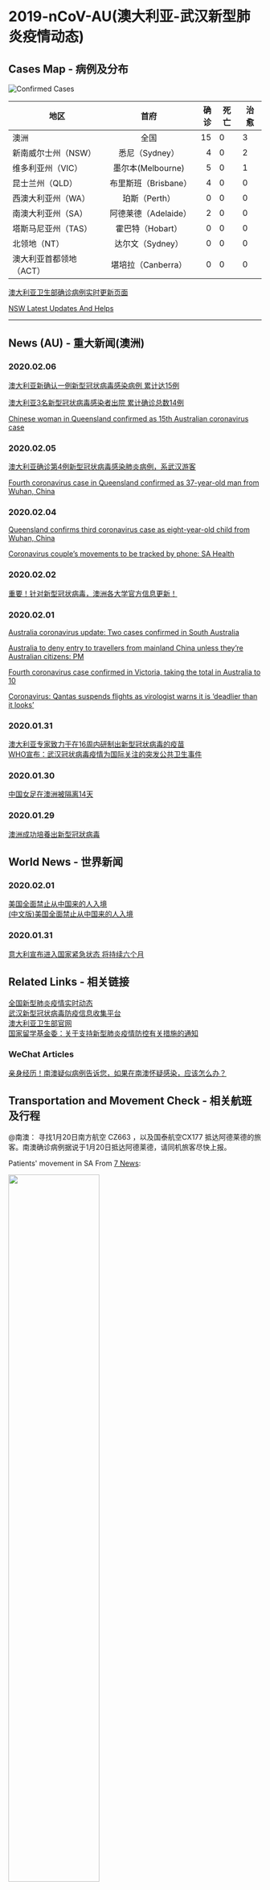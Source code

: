 # 2019-nCoV-AU(澳大利亚-武汉新型肺炎疫情动态)

## Cases Map - 病例及分布
![Confirmed Cases](aus.png?20200206)

| 地区 |  首府| 确诊 | 死亡 |治愈 |
| ------------- |:-------------:| -----:|------------|--------------|
|澳洲   |全国 | 15 |0| 3 |
|新南威尔士州（NSW） |悉尼（Sydney） | 4 |0| 2 |
|维多利亚州（VIC）   |墨尔本(Melbourne) | 5 | 0 |1|
|昆士兰州（QLD）     | 布里斯班（Brisbane）|4 | 0 |0|
|西澳大利亚州（WA）    |珀斯（Perth）| 0 | 0 |0|
|南澳大利亚州（SA）    |阿德莱德（Adelaide）| 2 | 0 |0|
|塔斯马尼亚州（TAS）   |霍巴特（Hobart） |0 | 0 |0|
|北领地（NT）   |达尔文（Sydney） |0 | 0 |0|
|澳大利亚首都领地（ACT）  |堪培拉（Canberra）|0 | 0 |0|

[澳大利亚卫生部确诊病例实时更新页面](https://www.health.gov.au/news/coronavirus-update-at-a-glance)</br>

[NSW Latest Updates And Helps](https://www.health.nsw.gov.au/Infectious/diseases/Pages/coronavirus.aspx) 

---------------------------------------------------------

## News (AU) - 重大新闻(澳洲)

### 2020.02.06

[澳大利亚新确认一例新型冠状病毒感染病例 累计达15例](http://mil.news.sina.com.cn/2020-02-06/doc-iimxyqvz0825002.shtml) </br>

[澳大利亚3名新型冠状病毒感染者出院 累计确诊总数14例](https://baijiahao.baidu.com/s?id=1657783775347125630&wfr=spider&for=pc) </br>

[Chinese woman in Queensland confirmed as 15th Australian coronavirus case](https://www.sbs.com.au/news/chinese-woman-in-queensland-confirmed-as-15th-australian-coronavirus-case)

### 2020.02.05

[澳大利亚确诊第4例新型冠状病毒感染肺炎病例，系武汉游客](https://www.thepaper.cn/newsDetail_forward_5802953) </br>

[Fourth coronavirus case in Queensland confirmed as 37-year-old man from Wuhan, China](https://www.abc.net.au/news/2020-02-05/queensland-confirms-fourth-coronavirus-case-man-from-wuhan-china/11934390)

### 2020.02.04

[Queensland confirms third coronavirus case as eight-year-old child from Wuhan, China](https://www.abc.net.au/news/2020-02-04/queensland-confirms-third-coronavirus-case-boy-from-wuhan/11930308) </br>

[Coronavirus couple’s movements to be tracked by phone: SA Health](https://7news.com.au/travel/coronavirus/coronavirus-couples-movements-to-be-tracked-by-phone-sa-health-c-680459)

### 2020.02.02

[重要！针对新型冠状病毒，澳洲各大学官方信息更新！](http://m.sohu.com/a/370089494_552416)

### 2020.02.01

[Australia coronavirus update: Two cases confirmed in South Australia](https://7news.com.au/news/sa/australia-coronavirus-update-two-cases-confirmed-in-south-australia-c-676115) </br>

[Australia to deny entry to travellers from mainland China unless they’re Australian citizens: PM](https://www.sbs.com.au/news/australia-to-deny-entry-to-travellers-from-mainland-china-unless-they-re-australian-citizens-pm) </br>

[Fourth coronavirus case confirmed in Victoria, taking the total in Australia to 10](https://www.abc.net.au/news/2020-02-01/fourth-coronavirus-case-confirmed-in-victoria/11920754) </br>

[Coronavirus: Qantas suspends flights as virologist warns it is ‘deadlier than it looks’](https://www.theaustralian.com.au/science/coronavirus-deadlier-than-it-looks-virologist-warns/news-story/3ff079f3358984b5cce7c56444538369)

### 2020.01.31

[澳大利亚专家致力于在16周内研制出新型冠状病毒的疫苗](https://www.abc.net.au/news/2020-01-31/australian-made-coronavirus-copy-reaches-high-security-csiro-lab/11915092?from=timeline)</br>
[WHO宣布：武汉冠状病毒疫情为国际关注的突发公共卫生事件](https://nzlifenz.com/oversea/56065) </br>

### 2020.01.30

[中国女足在澳洲被隔离14天](https://www.sohu.com/na/369572013_509307?scm=1002.45005a.15d015e01a3.PC_NEW_ARTICLE_REC&spm=smpc.content%2Fnew.fd-d.10.1575244800026oXoZw5N) </br>

### 2020.01.29

[澳洲成功培養出新型冠狀病毒](https://www.acd.com.au/todays-headlines/%e6%be%b3%e6%b4%b2%e6%88%90%e5%8a%9f%e5%9f%b9%e9%a4%8a%e5%87%ba%e6%96%b0%e5%9e%8b%e5%86%a0%e7%8b%80%e7%97%85%e6%af%92/)

## World News - 世界新闻

### 2020.02.01

[美国全面禁止从中国来的人入境](https://www.washingtonpost.com/world/coronavirus-china-live-updates/2020/01/31/eeac61b6-442b-11ea-b503-2b077c436617_story.html) </br>
[(中文版)美国全面禁止从中国来的人入境](https://mp.weixin.qq.com/s/23DpBjCP1z5E_iGuMccYnA)</br>

### 2020.01.31

[意大利宣布进入国家紧急状态 将持续六个月](https://news.ifeng.com/c/7tgtPbQcqyO) </br>

## Related Links - 相关链接

[全国新型肺炎疫情实时动态](https://3g.dxy.cn/newh5/view/pneumonia) </br>
[武汉新型冠状病毒防疫信息收集平台](https://github.com/wuhan2020/wuhan2020) </br>
[澳大利亚卫生部官网](https://www.health.gov.au/)</br>
[国家留学基金委：关于支持新型肺炎疫情防控有关措施的通知](https://www.csc.edu.cn/news/gonggao/1801)

### WeChat Articles

[亲身经历！南澳疑似病例告诉您，如果在南澳怀疑感染，应该怎么办？](https://mp.weixin.qq.com/s/aZoCNJPm0n6rRlKGKrBdgA)

## Transportation and Movement Check - 相关航班及行程

@南澳： 寻找1月20日南方航空 CZ663 ，以及国泰航空CX177 抵达阿德莱德的旅客。南澳确诊病例据说于1月20日抵达阿德莱德，请同机旅客尽快上报。

Patients' movement in SA From [7 News](https://7news.com.au/travel/coronavirus/coronavirus-couples-movements-to-be-tracked-by-phone-sa-health-c-680459):

<img src="SA_case_movement.png" width="60%">

## Symptom - 常见症状

<img src="常见症状.png" width="60%">

---------------------------------------------

## 近期返澳的同学的建议及症状处置提示

近期抵澳同学请自觉在家**隔离14天**，如果觉得不舒服**请不要去家庭诊所** **也不要去医院** 请直接联系 communicable disease control branch 会有专门的医生来为您检查（免费）。

**主要症状**：发热，咳嗽，咽喉痛，流涕，呼吸急促，胸闷

如果有发热咳嗽症状请拨打以下热线电话寻求上门服务。
各州的联系电话：

| 州/地区   | 联系电话|
| ------------- |:-------------:|
|ACT| 02 6205 2155|
|NSW| 1300 066 055|
|NT|  08 8922 8044|
|QLD| 13 432 584|
|SA|  1300 232 272|
|TAS| 1800 671 738|
|VIC| 1300 651 160|
|WA|  08 9222 8588|

----------------------------------------------------
## Mask Purchase - 口罩购买及联系电话

#### 1. 网上购买 
[网购按地区查询](https://www.google.com/search?q=australia+mask+selling&sxsrf=ACYBGNT-1qu9-5nmxcPjRET-4QLDVc6ctQ:1580428583168&source=lnms&tbm=shop&sa=X&ved=2ahUKEwjMoquiw6znAhXtxjgGHQeNBbAQ_AUoAnoECAwQBA&biw=1875&bih=953)

[Hicraftsafety](https://www.hicraftsafety.com.au/3m-p2-vflex-particulate-respirator-standard-size)

#### 2. 实体店购买
请去所在地附近的chemist 和 national pharmacy购买 

口罩预定（阿德莱德）：Hungry jack 旁边的TerryWhite, 联系电话61-8232 3123

-------------------------------------------------------
## 诊所及地址
[各州诊所汇总](https://www.racgp.org.au/coronavirus)

--------------------------------------------------------
## 募捐

[澳大利亚浙大校友会](https://github.com/UniLauX/2019-nCoV-AU/blob/master/donation.md)




## 在线义诊
1.（中国）微医义诊 </br>
![微医义诊](微医义诊.PNG) </br>

2.南澳 (阿德莱德）</br> 
(1) 唐人街诊所 </br> 
微信客服: citymedicalcentre </br>
预约电话： 088120 1888 </br>
地址： 1/80 Grote St, Adelaide 5000
</br>
(2)南澳医生(微信号： sachinesedoctors) </br>


## 志愿者招募（请扫码加下面的信息交流群）
#### @网站开发
#### @新闻编辑
#### @口罩信息收集
#### @义诊信息收集
---------------------------------------------------------
## WeChat Group - 信息交流群
![微信信息交流群](wechat_group0.3.png)
